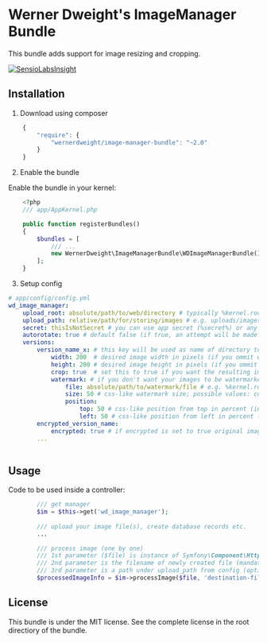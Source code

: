 Werner Dweight's ImageManager Bundle
====================================

This bundle adds support for image resizing and cropping.

[![SensioLabsInsight](https://insight.sensiolabs.com/projects/ef51680d-2247-462e-8284-e6ceac4eff32/big.png)](https://insight.sensiolabs.com/projects/ef51680d-2247-462e-8284-e6ceac4eff32)

Installation
------------

1) Download using composer

```js
    {
        "require": {
            "wernerdweight/image-manager-bundle": "~2.0"
        }
    }
```

2) Enable the bundle

Enable the bundle in your kernel:

```php
    <?php
    /// app/AppKernel.php

    public function registerBundles()
    {
        $bundles = [
            /// ...
            new WernerDweight\ImageManagerBundle\WDImageManagerBundle(),
        ];
    }
```

3) Setup config

```yml
# app/config/config.yml
wd_image_manager:
    upload_root: absolute/path/to/web/directory # typically %kernel.root_dir%/../web
    upload_path: relative/path/for/storing/images # e.g. uploads/images
    secret: thisIsNotSecret # you can use app secret (%secret%) or any other custom secret (needed for encryption)
    autorotate: true # default false (if true, an attempt will be made to automatically rotate images based on exif data)
    versions:
        version_name_x: # this key will be used as name of directory to where this version of images will be saved
            width: 200  # desired image width in pixels (if you ommit width or height image will keep its original dimensions)
            height: 200 # desired image height in pixels (if you ommit width or height image will keep its original dimensions)
            crop: true  # set this to true if you want the resulting image to have EXACTLY the dimensions specified (default false)
            watermark: # if you don't want your images to be watermarked, do not set this key at all
                file: absolute/path/to/watermark/file # e.g. %kernel.root_dir%/../web/watermark.png
                size: 50 # css-like watermark size; possible values: cover/contain/percentage (integer 0 - 100)
                position:
                    top: 50 # css-like position from top in percent (integer 0 - 100; default 100 - align to bottom)
                    left: 50 # css-like position from left in percent (integer 0- 100; default 100 - align to right)
        encrypted_version_name:
            encrypted: true # if encrypted is set to true original image will be saved encrypted (intended for image download restrictions)
        ...
            
```

Usage
-----

Code to be used inside a controller:
```php
        /// get manager
        $im = $this->get('wd_image_manager');
        
        /// upload your image file(s), create database records etc.
        ...

        /// process image (one by one)
        /// 1st parameter ($file) is instance of Symfony\Component\HttpFoundation\File\UploadedFile (mandatory)
        /// 2nd parameter is the filename of newly created file (mandatory)
        /// 3rd parameter is a path under upload_path from config (optional)
        $processedImageInfo = $im->processImage($file, 'destination-filename', '/optional/subpath');

```

License
-------
This bundle is under the MIT license. See the complete license in the root directiory of the bundle.
